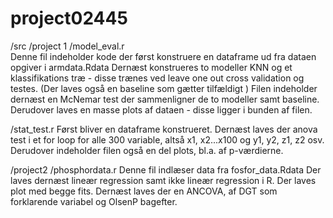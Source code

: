 # project02445

/src
/project 1 
/model_eval.r  
Denne fil indeholder kode der først konstruere en dataframe ud fra dataen opgiver i armdata.Rdata 
Dernæst konstrueres to modeller KNN og et klassifikations træ - disse trænes ved leave one out cross validation og testes.
(Der laves også en baseline som gætter tilfældigt ) 
Filen indeholder dernæst en McNemar test der sammenligner de to modeller samt baseline.
Derudover laves en masse plots af dataen - disse ligger i bunden af filen. 

/stat_test.r 
Først bliver en dataframe konstrueret. Dernæst laves der anova test i et for loop for alle 300 variable, altså x1, x2...x100 og
y1, y2, z1, z2 osv. 
Derudover indeholder filen også en del plots, bl.a. af p-værdierne. 

/project2
/phosphordata.r 
Denne fil indlæser data fra fosfor_data.Rdata 
Der laves dernæst lineær regression samt ikke lineær regression i R. Der laves plot med begge fits. 
Dernæst laves der en ANCOVA, af DGT som forklarende variabel og OlsenP bagefter. 
